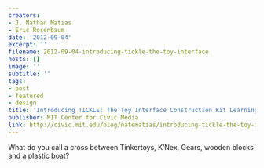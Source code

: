 ```yaml
---
creators:
- J. Nathan Matias
- Eric Rosenbaum
date: '2012-09-04'
excerpt: ''
filename: 2012-09-04-introducing-tickle-the-toy-interface
hosts: []
image: ''
subtitle: ''
tags:
- post
- featured
- design
title: 'Introducing TICKLE: The Toy Interface Construction Kit Learning Environment'
publisher: MIT Center for Civic Media
link: http://civic.mit.edu/blog/natematias/introducing-tickle-the-toy-interface-construction-kit-learning-environment
---
```

What do you call a cross between Tinkertoys, K’Nex, Gears, wooden blocks and a plastic boat?


